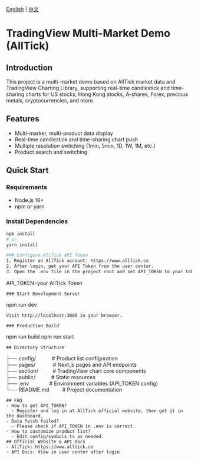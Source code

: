 [English](./README.en.md) | [中文](./README.md)

# TradingView Multi-Market Demo (AllTick)

## Introduction

This project is a multi-market demo based on AllTick market data and TradingView Charting Library, supporting real-time candlestick and time-sharing charts for US stocks, Hong Kong stocks, A-shares, Forex, precious metals, cryptocurrencies, and more.

## Features

- Multi-market, multi-product data display
- Real-time candlestick and time-sharing chart push
- Multiple resolution switching (1min, 5min, 1D, 1W, 1M, etc.)
- Product search and switching

## Quick Start

### Requirements

- Node.js 16+
- npm or yarn

### Install Dependencies

```bash
npm install
# or
yarn install

### Configure AllTick API Token
1. Register an AllTick account: https://www.alltick.co
2. After login, get your API Token from the user center.
3. Open the .env file in the project root and set API_TOKEN to your token:
```

API_TOKEN=your AllTick Token

```⚠️ Without a valid token, the data API will not work properly.
### Start Development Server
```

npm run dev

```
Visit http://localhost:3000 in your browser.

### Production Build
```

npm run build
npm run start

```
## Directory Structure
```

├── config/           # Product list configuration
├── pages/            # Next.js pages and API endpoints
├── section/          # TradingView chart core components
├── public/           # Static resources
├── .env              # Environment variables (API_TOKEN config)
└── README.md         # Project documentation

```
## FAQ
- How to get API_TOKEN?
  - Register and log in at AllTick official website, then get it in the dashboard.
- Data fetch failed?
  - Please check if API_TOKEN in .env is correct.
- How to customize product list?
  - Edit config/symbols.ts as needed.
## Official Website & API Docs
- AllTick: https://www.alltick.co
- API Docs: View in user center after login
```
